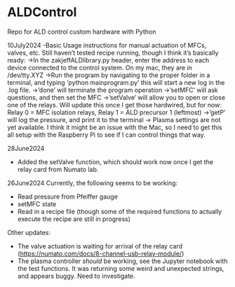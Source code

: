 # ALDControl
Repo for ALD control custom hardware with Python

10July2024
-Basic Usage instructions for manual actuation of MFCs, valves, etc. Still haven’t tested recipe running, though I think it’s basically ready:
->In the zakjeffALDlibrary.py header, enter the address to each device connected to the control system. On my mac, they are in /dev/tty.XYZ
->Run the program by navigating to the proper folder in a terminal, and typing ‘python mainprogram.py’ this will start a new log in the .log file.
->’done’ will terminate the program operation
->’setMFC’ will ask questions, and then set the MFC
->’setValve’ will allow you to open or close one of the relays. Will update this once I get those hardwired, but for now: Relay 0 = MFC isolation relays, Relay 1 = ALD precursor 1 (leftmost)
->’getP’ will log the pressure, and print it to the terminal
-> Plasma settings are not yet available. I think it might be an issue with the Mac, so I need to get this all setup with the Raspberry Pi to see if I can control things that way. 

28June2024
- Added the setValve function, which should work now once I get the relay card from Numato lab.

26June2024 Currently, the following seems to be working:
- Read pressure from Pfeiffer gauge
- setMFC state
- Read in a recipe file (though some of the required functions to actually execute the recipe are still in progress)

Other updates:
- The valve actuation is waiting for arrival of the relay card (https://numato.com/docs/8-channel-usb-relay-module/)
- The plasma controller *should* be working, see the Jupyter notebook with the test functions. It was returning some weird and unexpected strings, and appears buggy. Need to investigate.
